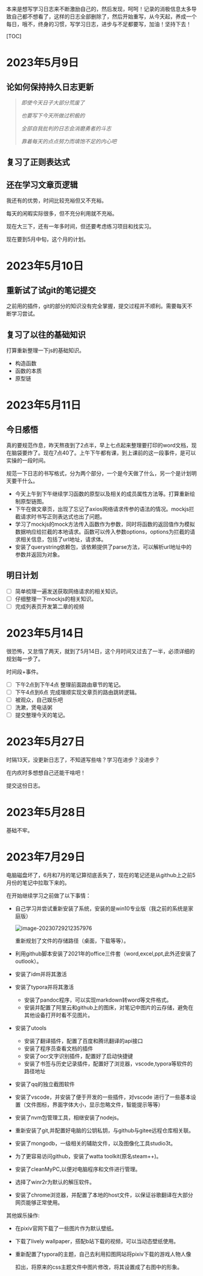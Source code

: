 本来是想写学习日志来不断激励自己的，然后发现，呵呵！记录的消极信息太多导致自己都不想看了，这样的日志全部删除了，然后开始重写，从今天起，养成一个每日，哦不，终身的习惯，写学习日志，进步与不足都要写，加油！坚持下去！

[TOC]



# 2023年5月9日

## 论如何保持持久日志更新

> $即使今天日子大部分荒废了$
>
> $也要写下今天所做过积极的$
>
> $全部自我批判的日志会消磨勇者的斗志$
>
> $靠着每天的点点努力而填饱不足的内心吧$

## 复习了正则表达式

## 还在学习文章页逻辑

我还有的优势，时间比较充裕但又不充裕。

每天的闲暇实际很多，但不充分利用就不充裕。

现在大三下，还有一年多时间，但还要考虑练习项目和找实习。

现在要到5月中旬，这个月的计划。



# 2023年5月10日

## 重新试了试git的笔记提交

之前用的插件，git的部分的知识没有完全掌握，提交过程并不顺利。需要每天不断学习尝试。

## 复习了以往的基础知识

打算重新整理一下js的基础知识。

* 构造函数
* 函数的本质
* 原型链

# 2023年5月11日

## 今日感悟

真的要规范作息，昨天熬夜到了2点半，早上七点起来整理要打印的word文档，现在脑袋要炸了。现在7点40了。上午下午都有课，到上课前的这一段事件，是可以实操的一段时间。

规范一下日志的书写格式，分为两个部分，一个是今天做了什么，另一个是计划明天要干什么。

* 今天上午到下午继续学习函数的原型以及相关的成员属性方法等。打算重新绘制原型链图。
* 下午在做文章页，出现了忘记了axios网络请求传参的语法的情况。mockjs拦截请求时书写正则表达式也出了问题。
* 学习了mockjs的mock方法传入函数作为参数，同时将函数的返回值作为模拟数据响应给拦截的本地请求。函数可以传入参数options，options为拦截的请求相关信息，包括了url地址，请求体。
* 安装了querystring依赖包，该依赖提供了parse方法，可以解析url地址中的参数并返回为对象。

## 明日计划

- [ ] 简单梳理一遍发送获取网络请求的相关知识。
- [ ] 仔细整理一下mockjs的相关知识。
- [ ] 完成列表页开发第二章的视频

# 2023年5月14日

很恐怖，又怠惰了两天，就到了5月14日，这个月时间又过去了一半，必须详细的规划每一步了。

时间段+事件。

- [ ] 下午2点到下午4点 整理前面路由章节的笔记。
- [ ] 下午4点到6点 完成理顺实现文章页的路由跳转逻辑。
- [ ] 被观众，自己娱乐吧
- [ ] 洗漱，煲电话粥
- [ ] 提交整理今天的笔记。

# 2023年5月27日

时隔13天，没更新日志了，不知道写些啥？学习在进步？没进步？

在内疚时多想想自己还能干啥吧！

提交这份日志。

# 2023年5月28日

基础不牢。

# 2023年7月29日

电脑磁盘坏了，6月和7月的笔记算彻底丢失了，现在的笔记还是从github上之前5月份的笔记中拉取下来的。

在开始继续学习之前做了以下事情：

* 自己学习并尝试重新安装了系统，安装的是win10专业版（我之前的系统是家庭版）

  ![image-20230729212357976](https://mlbzdx.oss-cn-chengdu.aliyuncs.com/image-20230729212357976.png)

  重新规划了文件的存储路径（桌面，下载等等）。

* 利用github脚本安装了2021年的office三件套（word,excel,ppt,此外还安装了outlook）。

* 安装了idm并将其激活

* 安装了typora并将其激活

  * 安装了pandoc程序，可以实现markdown转word等文件格式。
  * 安装并配置了阿里云和github上的图床，对笔记中图片的云存储，避免在其他设备打开时看不见图片。

* 安装了utools

  * 安装了翻译插件，配置了百度和腾讯翻译的api接口
  * 安装了程序员查看文档的插件
  * 安装了ocr文字识别插件，配置好了启动快捷键
  * 安装了书签与历史记录插件，配置好了浏览器，vscode,typora等软件的路径地址

* 安装了qq的独立截图软件

* 安装了vscode，并安装了便于开发的一些插件，对vscode 进行了一些基本设置（文件图标，界面字体大小，显示忽略文件，智能提示等等）

* 安装了nvm包管理工具，相继安装了nodejs。

* 重新安装了git,并配置好电脑的公钥私钥，与github与gitee远程仓库相关联。

* 安装了mongodb，一级相关的辅助文件，以及图像化工具studio3t。

* 为了更容易访问github，安装了watta toolkit(原名steam++)。

* 安装了cleanMyPC,以便对电脑程序和文件进行管理。

* 选择了winr2r为默认的解压软件。

* 安装了chrome浏览器，并配置了本地的host文件，以保证谷歌翻译在大部分网页能够正常使用。

其他娱乐操作:

* 在pixiv官网下载了一些图片作为默认壁纸。

* 下载了lively wallpaper，搭配b站下载的视频，可以当动态壁纸使用。

* 重新配置了typora的主题，自己去利用扣图网站将pixiv下载的游戏人物人像

  扣出，将原来的css主题文件中图片修改，将其设置成了右图中的形象。





